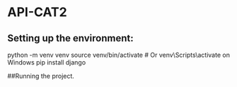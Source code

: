# API-CAT2
## Setting up the environment:

python -m venv venv
source venv/bin/activate  # Or venv\Scripts\activate on Windows
pip install django

##Running the project.
